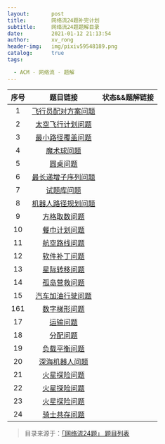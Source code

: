 ```yaml
---
layout:       post
title:        网络流24题补完计划
subtitle:     网络流24题题解目录
date:         2021-01-12 21:13:54
author:       xv_rong
header-img:   img/pixiv59548189.png
catalog:      true
tags:

  - ACM - 网络流 - 题解
---
```


| 序号 |                           题目链接                           | 状态&&题解链接 |
| :--: | :----------------------------------------------------------: | :------------: |
|  1   | [飞行员配对方案问题](https://www.luogu.org/problemnew/show/P2756) |                |
|  2   | [太空飞行计划问题](https://www.luogu.org/problemnew/show/P2762) |                |
|  3   | [最小路径覆盖问题](https://www.luogu.org/problemnew/show/P2764) |                |
|  4   |  [魔术球问题](https://www.luogu.org/problemnew/show/P2765)   |                |
|  5   |   [圆桌问题](https://www.luogu.org/problemnew/show/P3254)    |                |
|  6   | [最长递增子序列问题](https://www.luogu.org/problemnew/show/P2766) |                |
|  7   |  [试题库问题](https://www.luogu.org/problemnew/show/P2763)   |                |
|  8   | [机器人路径规划问题](https://www.luogu.org/problemnew/show/P2775) |                |
|  9   | [方格取数问题](https://www.luogu.org/problemnew/show/P2774)  |                |
|  10  | [餐巾计划问题](https://www.luogu.org/problemnew/show/P1251)  |                |
|  11  | [航空路线问题](https://www.luogu.org/problemnew/show/P2770)  |                |
|  12  | [软件补丁问题](https://www.luogu.org/problemnew/show/P2761)  |                |
|  13  | [星际转移问题](https://www.luogu.org/problemnew/show/P2754)  |                |
|  14  | [孤岛营救问题](https://www.luogu.org/problemnew/show/P4011)  |                |
|  15  | [汽车加油行驶问题](https://www.luogu.org/problemnew/show/P4009) |                |
| 161  | [数字梯形问题](https://www.luogu.org/problemnew/show/P4013)  |                |
|  17  |   [运输问题](https://www.luogu.org/problemnew/show/P4015)    |                |
|  18  |   [分配问题](https://www.luogu.org/problemnew/show/P4014)    |                |
|  19  | [负载平衡问题](https://www.luogu.org/problemnew/show/P4016)  |                |
|  20  | [深海机器人问题](https://www.luogu.org/problemnew/show/P4012) |                |
|  21  | [火星探险问题](https://www.luogu.org/problemnew/show/P3356)  |                |
|  22  | [火星探险问题](https://www.luogu.org/problemnew/show/P3356)  |                |
|  23  | [火星探险问题](https://www.luogu.org/problemnew/show/P3356)  |                |
|  24  | [骑士共存问题](https://www.luogu.org/problemnew/show/P3355)  |                |

> 目录来源于：[「网络流24题」 题目列表](https://www.cnblogs.com/Capella/p/8192729.html)

